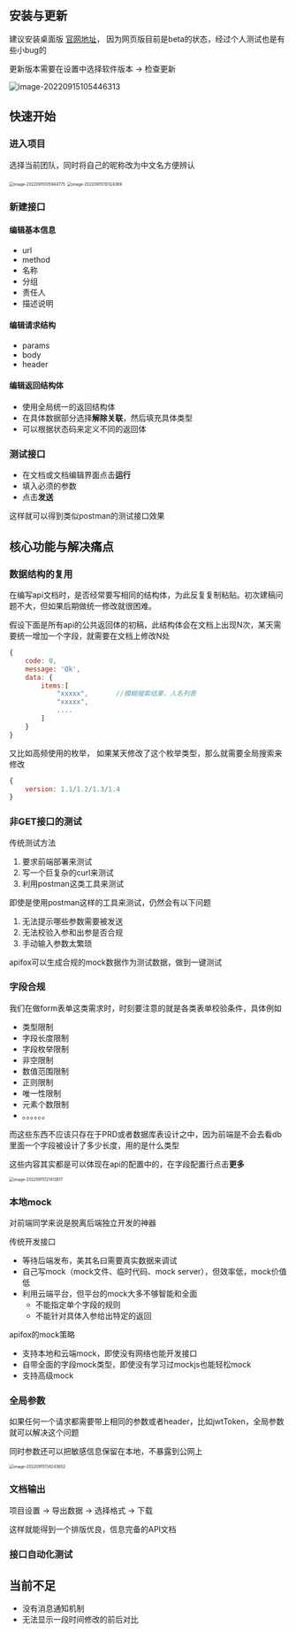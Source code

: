 ## 安装与更新

建议安装桌面版 [官网地址](https://www.apifox.cn/)， 因为网页版目前是beta的状态，经过个人测试也是有些小bug的

更新版本需要在设置中选择软件版本 -> 检查更新

![image-20220915105446313](https://kuimo-markdown-pic.oss-cn-hangzhou.aliyuncs.com/image-20220915105446313.png)



## 快速开始

### 进入项目

选择当前团队，同时将自己的昵称改为中文名方便辨认

<img src="https://kuimo-markdown-pic.oss-cn-hangzhou.aliyuncs.com/image-20220915105944775.png" alt="image-20220915105944775" style="zoom:50%;" />

<img src="https://kuimo-markdown-pic.oss-cn-hangzhou.aliyuncs.com/image-20220915110124369.png" alt="image-20220915110124369" style="zoom:50%;" />

### 新建接口

#### 编辑基本信息

- url
- method
- 名称
- 分组
- 责任人
- 描述说明

#### 编辑请求结构

- params
- body
- header

#### 编辑返回结构体

- 使用全局统一的返回结构体
- 在具体数据部分选择**解除关联**，然后填充具体类型
- 可以根据状态码来定义不同的返回体



### 测试接口

- 在文档或文档编辑界面点击**运行**
- 填入必须的参数
- 点击**发送**

这样就可以得到类似postman的测试接口效果



## 核心功能与解决痛点

### 数据结构的复用

在编写api文档时，是否经常要写相同的结构体，为此反复复制粘贴。初次建稿问题不大，但如果后期做统一修改就很困难。

假设下面是所有api的公共返回体的初稿，此结构体会在文档上出现N次，某天需要统一增加一个字段，就需要在文档上修改N处

```javascript
{
    code: 0,
    message: 'Ok',
    data: {
        items:[
            "xxxxx",       //模糊搜索结果，人名列表
            "xxxxx",
            ....
        ]
    }
}
```

又比如高频使用的枚举， 如果某天修改了这个枚举类型，那么就需要全局搜索来修改

```javascript
{
	version: 1.1/1.2/1.3/1.4
}
```



### 非GET接口的测试

传统测试方法

1. 要求前端部署来测试
2. 写一个巨复杂的curl来测试
3. 利用postman这类工具来测试

即使是使用postman这样的工具来测试，仍然会有以下问题

1. 无法提示哪些参数需要被发送
2. 无法校验入参和出参是否合规
3. 手动输入参数太繁琐

apifox可以生成合规的mock数据作为测试数据，做到一键测试



### 字段合规

我们在做form表单这类需求时，时刻要注意的就是各类表单校验条件，具体例如

- 类型限制
- 字段长度限制
- 字段枚举限制
- 非空限制
- 数值范围限制
- 正则限制
- 唯一性限制
- 元素个数限制
- 。。。。。。

而这些东西不应该只存在于PRD或者数据库表设计之中，因为前端是不会去看db里面一个字段被设计了多少长度，用的是什么类型

这些内容其实都是可以体现在api的配置中的，在字段配置行点击**更多**

<img src="https://kuimo-markdown-pic.oss-cn-hangzhou.aliyuncs.com/image-20220915121413817.png" alt="image-20220915121413817" style="zoom:50%;" />



### 本地mock

对前端同学来说是脱离后端独立开发的神器

传统开发接口

- 等待后端发布，美其名曰需要真实数据来调试
- 自己写mock（mock文件、临时代码、mock server），但效率低，mock价值低
- 利用云端平台，但平台的mock大多不够智能和全面
  - 不能指定单个字段的规则
  - 不能针对具体入参给出特定的返回

apifox的mock策略

- 支持本地和云端mock，即使没有网络也能开发接口
- 自带全面的字段mock类型，即使没有学习过mockjs也能轻松mock
- 支持高级mock



### 全局参数

如果任何一个请求都需要带上相同的参数或者header，比如jwtToken，全局参数就可以解决这个问题

同时参数还可以把敏感信息保留在本地，不暴露到公网上

<img src="https://kuimo-markdown-pic.oss-cn-hangzhou.aliyuncs.com/image-20220915134243652.png" alt="image-20220915134243652" style="zoom:50%;" />



### 文档输出

项目设置 -> 导出数据 -> 选择格式 -> 下载

这样就能得到一个排版优良，信息完备的API文档



### 接口自动化测试



## 当前不足

- 没有消息通知机制
- 无法显示一段时间修改的前后对比
